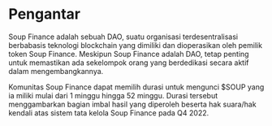 # Pengantar

Soup Finance adalah sebuah DAO, suatu organisasi terdesentralisasi berbabasis teknologi blockchain yang dimiliki dan dioperasikan oleh pemilik token Soup Finance. Meskipun Soup Finance adalah DAO, tetap penting untuk memastikan ada sekelompok orang yang berdedikasi secara aktif dalam mengembangkannya.

Komunitas Soup Finance dapat memilih durasi untuk mengunci $SOUP yang ia miliki mulai dari 1 minggu hingga 52 minggu. Durasi tersebut menggambarkan bagian imbal hasil yang diperoleh beserta hak suara/hak kendali atas sistem tata kelola Soup Finance pada Q4 2022.
